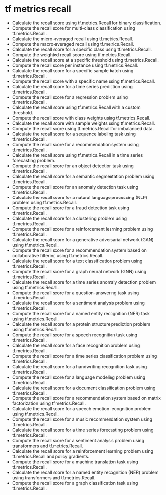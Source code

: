 # tf metrics recall

- Calculate the recall score using tf.metrics.Recall for binary classification.
- Compute the recall score for multi-class classification using tf.metrics.Recall.
- Calculate the micro-averaged recall using tf.metrics.Recall.
- Compute the macro-averaged recall using tf.metrics.Recall.
- Calculate the recall score for a specific class using tf.metrics.Recall.
- Compute the weighted recall score using tf.metrics.Recall.
- Calculate the recall score at a specific threshold using tf.metrics.Recall.
- Compute the recall score per instance using tf.metrics.Recall.
- Calculate the recall score for a specific sample batch using tf.metrics.Recall.
- Compute the recall score with a specific name using tf.metrics.Recall.
- Calculate the recall score for a time series prediction using tf.metrics.Recall.
- Compute the recall score for a regression problem using tf.metrics.Recall.
- Calculate the recall score using tf.metrics.Recall with a custom threshold.
- Compute the recall score with class weights using tf.metrics.Recall.
- Calculate the recall score with sample weights using tf.metrics.Recall.
- Compute the recall score using tf.metrics.Recall for imbalanced data.
- Calculate the recall score for a sequence labeling task using tf.metrics.Recall.
- Compute the recall score for a recommendation system using tf.metrics.Recall.
- Calculate the recall score using tf.metrics.Recall in a time series forecasting problem.
- Compute the recall score for an object detection task using tf.metrics.Recall.
- Calculate the recall score for a semantic segmentation problem using tf.metrics.Recall.
- Compute the recall score for an anomaly detection task using tf.metrics.Recall.
- Calculate the recall score for a natural language processing (NLP) problem using tf.metrics.Recall.
- Compute the recall score for a fraud detection task using tf.metrics.Recall.
- Calculate the recall score for a clustering problem using tf.metrics.Recall.
- Compute the recall score for a reinforcement learning problem using tf.metrics.Recall.
- Calculate the recall score for a generative adversarial network (GAN) using tf.metrics.Recall.
- Compute the recall score for a recommendation system based on collaborative filtering using tf.metrics.Recall.
- Calculate the recall score for a text classification problem using tf.metrics.Recall.
- Compute the recall score for a graph neural network (GNN) using tf.metrics.Recall.
- Calculate the recall score for a time series anomaly detection problem using tf.metrics.Recall.
- Compute the recall score for a question-answering task using tf.metrics.Recall.
- Calculate the recall score for a sentiment analysis problem using tf.metrics.Recall.
- Compute the recall score for a named entity recognition (NER) task using tf.metrics.Recall.
- Calculate the recall score for a protein structure prediction problem using tf.metrics.Recall.
- Compute the recall score for a speech recognition task using tf.metrics.Recall.
- Calculate the recall score for a face recognition problem using tf.metrics.Recall.
- Compute the recall score for a time series classification problem using tf.metrics.Recall.
- Calculate the recall score for a handwriting recognition task using tf.metrics.Recall.
- Compute the recall score for a language modeling problem using tf.metrics.Recall.
- Calculate the recall score for a document classification problem using tf.metrics.Recall.
- Compute the recall score for a recommendation system based on matrix factorization using tf.metrics.Recall.
- Calculate the recall score for a speech emotion recognition problem using tf.metrics.Recall.
- Compute the recall score for a music recommendation system using tf.metrics.Recall.
- Calculate the recall score for a time series forecasting problem using tf.metrics.Recall.
- Compute the recall score for a sentiment analysis problem using transformers and tf.metrics.Recall.
- Calculate the recall score for a reinforcement learning problem using tf.metrics.Recall and policy gradients.
- Compute the recall score for a machine translation task using tf.metrics.Recall.
- Calculate the recall score for a named entity recognition (NER) problem using transformers and tf.metrics.Recall.
- Compute the recall score for a graph classification task using tf.metrics.Recall.